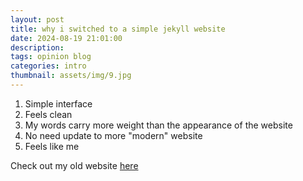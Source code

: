 ```yaml
---
layout: post
title: why i switched to a simple jekyll website 
date: 2024-08-19 21:01:00
description: 
tags: opinion blog 
categories: intro
thumbnail: assets/img/9.jpg
---
```


1. Simple interface
2. Feels clean
3. My words carry more weight than the appearance of the website
4. No need update to more "modern" website
5. Feels like me

Check out my old website [here](https://suchitahadimani.xyz)

